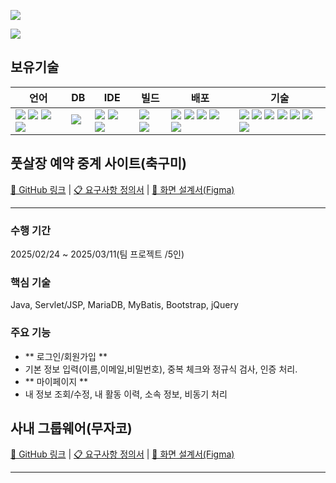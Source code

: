 <a href="https://hits.seeyoufarm.com"><img src="https://hits.seeyoufarm.com/api/count/incr/badge.svg?url=https%3A%2F%2Fgithub.com%2Fgdhjh82&count_bg=%2379C83D&title_bg=%23555555&icon=&icon_color=%23E7E7E7&title=hits&edge_flat=false"/></a>

<img src="https://capsule-render.vercel.app/api?type=wave&color=auto&height=300&section=header&text=안녕하세요%20황정현입니다.&fontSize=50" />

## 보유기술

| 언어 | DB | IDE | 빌드 | 배포 | 기술 |
| --- | --- | --- | --- | --- | --- |
|<img src="https://img.shields.io/badge/java-%23ED8B00.svg?style=flat-square&logo=openjdk&logoColor=white">&nbsp;<img src="https://img.shields.io/badge/html5-%23E34F26.svg?style=flat-square&logo=html5&logoColor=white">&nbsp;<img src="https://img.shields.io/badge/css3-%231572B6.svg?style=flat-square&logo=css3&logoColor=white">&nbsp;<img src="https://img.shields.io/badge/javascript-%23323330.svg?style=flat-square&logo=javascript&logoColor=%23F7DF1E">|<img src="https://img.shields.io/badge/MariaDB-003545?style=flat-square&logo=mariadb&logoColor=white">&nbsp;|<img src="https://img.shields.io/badge/IntelliJIDEA-000000.svg?style=flat-square&logo=intellij-idea&logoColor=white">&nbsp;<img src="https://img.shields.io/badge/Eclipse-FE7A16.svg?style=flat-square&logo=Eclipse&logoColor=white">&nbsp;<img src="https://img.shields.io/badge/Visual%20Studio%20Code-0078d7.svg?style=flat-square&logo=visual-studio-code&logoColor=white">|<img src="https://img.shields.io/badge/Apache%20Maven-C71A36?style=flat-square&logo=Apache%20Maven&logoColor=white">&nbsp;<img src="https://img.shields.io/badge/Gradle-02303A.svg?style=flat-square&logo=Gradle&logoColor=white">|<img src="https://img.shields.io/badge/apache%20tomcat-%23F8DC75.svg?style=flat-square&logo=apache-tomcat&logoColor=black">&nbsp;<img src="https://img.shields.io/badge/AWS-%23FF9900.svg?style=flat-square&logo=amazon-aws&logoColor=white">&nbsp;<img src="https://img.shields.io/badge/docker-%230db7ed.svg?style=flat-square&logo=docker&logoColor=white">&nbsp;<img src="https://img.shields.io/badge/jenkins-%232C5263.svg?style=flat-square&logo=jenkins&logoColor=white">&nbsp;<img src="https://img.shields.io/badge/github-%23121011.svg?style=flat-square&logo=github&logoColor=white">|<img src="https://img.shields.io/badge/spring-%236DB33F.svg?style=flat-square&logo=spring&logoColor=white">&nbsp;<img src="https://img.shields.io/badge/spring%20boot-%236DB33F.svg?style=flat-square&logo=springboot&logoColor=white">&nbsp;<img src="https://img.shields.io/badge/Mybatis-181717.svg?style=flat-square&logo=Mybatis&logoColor=white">&nbsp;<img src="https://img.shields.io/badge/jquery-%230769AD.svg?style=flat-square&logo=jquery&logoColor=white">&nbsp;<img src="https://img.shields.io/badge/bootstrap-%238511FA.svg?style=flat-square&logo=bootstrap&logoColor=white">&nbsp;<img src="https://img.shields.io/badge/JSP-3776AB.svg?style=flat-square&logo=JSP&logoColor=white">&nbsp;<img src="https://img.shields.io/badge/JSON-3776AB.svg?style=flat-square&logo=JSON&logoColor=white">|



## 풋살장 예약 중계 사이트(축구미) 
[🔗 GitHub 링크](https://github.com/choeunsung21/semi_project) | [📋 요구사항 정의서](https://docs.google.com/spreadsheets/d/1othyuyoCUbrIazbWy5xdtVGBpGsuPJ27ZUn6Iu_c77w/edit?gid=0#gid=0) | [🎨 화면 설계서(Figma)](https://www.figma.com/design/a1ySCXIbOrH1Mn4ikzwQo5/SoccerMe?node-id=2-2)

---

### 수행 기간
2025/02/24 ~ 2025/03/11(팀 프로젝트 /5인)

### 핵심 기술
Java, Servlet/JSP, MariaDB, MyBatis, Bootstrap, jQuery

### 주요 기능
- ** 로그인/회원가입 **
- 기본 정보 입력(이름,이메일,비밀번호), 중복 체크와 정규식 검사, 인증 처리. 
- ** 마이페이지 **
- 내 정보 조회/수정, 내 활동 이력, 소속 정보, 비동기 처리

## 사내 그룹웨어(무자코)
[🔗 GitHub 링크](https://github.com/4559jacky/film_log) | [📋 요구사항 정의서](https://docs.google.com/spreadsheets/d/17v0SuwXxb4LZlLdd6mIFIvCngizhSfBdnps8SRC2HUA/edit?gid=34940701#gid=34940701) | [🎨 화면 설계서(Figma)](https://www.figma.com/design/Ap84GhfJk1KaxbGGkWdDhO/%EB%AC%B4%EC%9E%90%EC%BD%94-%ED%8C%8C%EC%9D%B4%EB%84%90%ED%94%84%EB%A1%9C%EC%A0%9D%ED%8A%B8--%EA%B7%B8%EB%A3%B9%EC%9B%A8%EC%96%B4)

---

